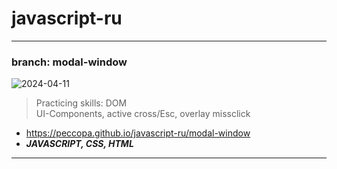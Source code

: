 # javascript-ru
___
### branch: modal-window
![2024-04-11](https://)
>Practicing skills: DOM  
>UI-Components, active cross/Esc, overlay missclick
- https://peccopa.github.io/javascript-ru/modal-window
- ***JAVASCRIPT, CSS, HTML***
___

